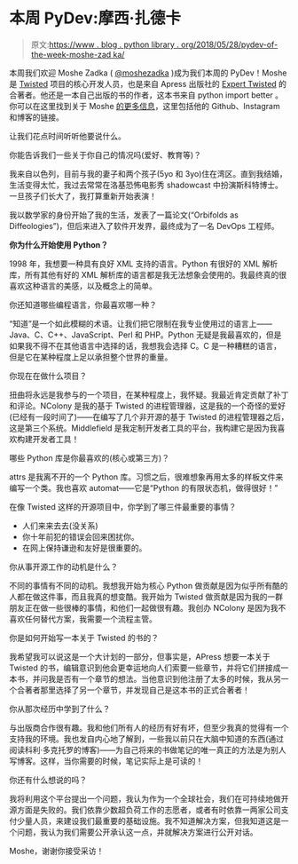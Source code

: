 # 本周 PyDev:摩西·扎德卡

> 原文:[https://www . blog . python library . org/2018/05/28/pydev-of-the-week-moshe-zad ka/](https://www.blog.pythonlibrary.org/2018/05/28/pydev-of-the-week-moshe-zadka/)

本周我们欢迎 Moshe Zadka ( [@moshezadka](https://twitter.com/moshezadka) )成为我们本周的 PyDev！Moshe 是 [Twisted](https://twistedmatrix.com/trac/) 项目的核心开发人员，也是来自 Apress 出版社的 [Expert Twisted](https://www.apress.com/us/book/9781484237410) 的合著者。他还是一本自己出版的书的作者，这本书来自 python import better 。你可以在这里找到关于 Moshe [的更多信息](https://cobordism.com/equivalence.html)，这里包括他的 Github、Instagram 和博客的链接。

让我们花点时间听听他要说什么。

你能告诉我们一些关于你自己的情况吗(爱好、教育等)？

我来自以色列，目前与我的妻子和两个孩子(5yo 和 3yo)住在湾区。直到我结婚，生活变得太忙，我过去常常在洛基恐怖电影秀 shadowcast 中扮演斯科特博士。一旦孩子们长大了，我打算重新开始表演！

我以数学家的身份开始了我的生活，发表了一篇论文(“Orbifolds as Diffeologies”)，但后来进入了软件开发界，最终成为了一名 DevOps 工程师。

**你为什么开始使用 Python？**

1998 年，我想要一种具有良好 XML 支持的语言。Python 有很好的 XML 解析库，所有其他有好的 XML 解析库的语言都是我无法想象会使用的。我最终真的很喜欢这种语言的美感，以及概念上的简单。

你还知道哪些编程语言，你最喜欢哪一种？

“知道”是一个如此模糊的术语。让我们把它限制在我专业使用过的语言上——Java、C、C++、JavaScript、Perl 和 PHP。Python 无疑是我最喜欢的，但是如果我不得不在其他语言中选择的话，我想我会选择 C。C 是一种糟糕的语言，但是它在某种程度上足以承担整个世界的重量。

你现在在做什么项目？

扭曲将永远是我参与的一个项目，在某种程度上，我怀疑。我最近肯定贡献了补丁和评论。NColony 是我的基于 Twisted 的进程管理器，这是我的一个奇怪的爱好(已经有一段时间了)——在编写了几个非开源的基于 Twisted 的进程管理器之后，这是第三个系统。Middlefield 是我定制开发者工具的平台，我构建它是因为我喜欢构建开发者工具！

哪些 Python 库是你最喜欢的(核心或第三方)？

attrs 是我离不开的一个 Python 库。习惯之后，很难想象再用太多的样板文件来编写一个类。我也喜欢 automat——它是“Python 的有限状态机，做得很好！”

在像 Twisted 这样的开源项目中，你学到了哪三件最重要的事情？

*   人们来来去去(没关系)
*   你十年前犯的错误会回来困扰你。
*   在网上保持谦逊和友好是很重要的。

你从事开源工作的动机是什么？

不同的事情有不同的动机。我想我开始为核心 Python 做贡献是因为似乎所有酷的人都在做这件事，而且我真的想变酷。我开始为 Twisted 做贡献是因为我的一群朋友正在做一些很棒的事情，和他们一起做很有趣。我创办 NColony 是因为我不喜欢任何替代方案，我需要一个流程主管。

你是如何开始写一本关于 Twisted 的书的？

我希望我可以说这是一个大计划的一部分，但事实是，APress 想要一本关于 Twisted 的书，编辑意识到他会更幸运地向人们索要一些章节，并将它们拼接成一本书，并问我是否有一个章节的想法。当他意识到他注册了太多的时候，我从另一个合著者那里选择了另一个章节，并发现自己是这本书的正式合著者！

你从那次经历中学到了什么？

与出版商合作很有趣。我和他们所有人的经历有好有坏，但至少我真的觉得有一个支持我的环境。我也发自内心地了解到，一些我以前只在大脑中知道的东西(通过阅读科利·多克托罗的博客)——为自己将来的书做笔记的唯一真正的方法是为别人写博客。这样，当你需要的时候，笔记实际上是可读的！

你还有什么想说的吗？

我将利用这个平台提出一个问题，我认为作为一个全球社会，我们在可持续地做开源方面是失败的。我们依靠少数超负荷工作的志愿者，或者有时依靠一两家公司支付少量人员，来建设我们最重要的基础设施。我不知道解决方案，但我知道这是一个问题，我认为我们需要公开承认这一点，并就解决方案进行公开对话。

Moshe，谢谢你接受采访！